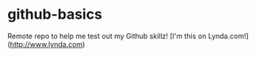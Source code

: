 # github-basics
Remote repo to help me test out my Github skillz!
[I'm this on Lynda.com!] (http://www.lynda.com)
